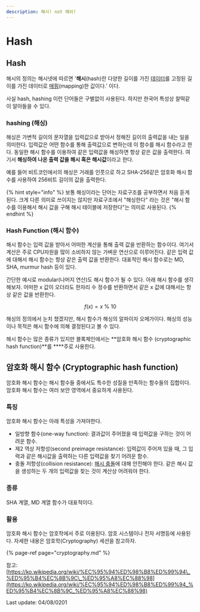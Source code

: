 ```yaml
---
description: 해시! not 해쉬!
---
```


# Hash

## Hash

해시의 정의는 해시넷에 따르면 '**해시**\(hash\)란 다양한 길이를 가진 [데이터](http://wiki.hash.kr/index.php/%EB%8D%B0%EC%9D%B4%ED%84%B0)를 고정된 길이를 가진 데이터로 [매핑](http://wiki.hash.kr/index.php/%EB%A7%A4%ED%95%91)\(mapping\)한 값이다.' 이다.

사실 hash, hashing 이런 단어들은 구별없이 사용된다. 하지만 한국어 특성상 찰떡같이 알아들을 수 있다. 

### hashing \(해싱\)

해싱은 가변적 길이의 문자열을 입력값으로 받아서 정해진 길이의 출력값을 내는 일을 의미한다. 입력값은 어떤 함수를 통해 출력값으로 변하는데 이 함수를 해시 함수라고 한다. 동일한 해시 함수를 이용하여 같은 입력값을 해싱하면 항상 같은 값을 출력한다. 여기서 **해싱하여 나온 출력 값을 해시 혹은 해시값**이라고 한다.

예를 들어 비트코인에서의 해싱은 거래를 인풋으로 하고 SHA-256같은 암호화 해시 함수를 사용하여 256비트 길이의 값을 출력한다. 

{% hint style="info" %}
보통 해싱이라는 단어는 자료구조를 공부하면서 처음 듣게 된다. 크게 다른 의미로 쓰이지는 않지만 자료구조에서 "해싱한다" 라는 것은 "해시 함수를 이용해서 해시 값을 구해 해시 테이블에 저장한다"는 의미로 사용된다.
{% endhint %}

### Hash Function \(해시 함수\)

해시 함수는 입력 값을 받아서 어떠한 계산을 통해 출력 값을 반환하는 함수이다. 여기서 계산은 주로 CPU자원을 많이 소비하지 않는 가벼운 연산으로 이루어진다. 같은 입력 값에 대해서 해시 함수는 항상 같은 출력 값을 반환한다. 대표적인 해시 함수로는 MD, SHA, murmur hash 등이 있다.

간단한 예시로 modular\(나머지 연산\)도 해시 함수가 될 수 있다. 아래 해시 함수를 생각해보자. 어떠한 x 값이 오더라도 한자리 수 정수를 반환하면서 같은 x 값에 대해서는 항상 같은 값을 반환한다.

$$
f(x) = x\   \% \  10
$$

해싱의 정의에서 눈치 챘겠지만, 해시 함수가 해싱의 알파이자 오메가이다. 해싱의 성능이나 목적은 해시 함수에 의해 결정된다고 볼 수 있다.

해시 함수는 많은 종류가 있지만 블록체인에서는 **암호화 해시 함수 \(cryptographic hash function\)**를 ****주로 사용한다.

## 암호화 해시 함수 \(Cryptographic hash function\)

암호화 해시 함수는 해시 함수들 중에서도 특수한 성질을 만족하는 함수들의 집합이다. 암호화 해시 함수는 여러 보안 영역에서 중요하게 사용된다.

### 특징

암호화 해시 함수는 아래 특성을 가져야한다.

* 일방향 함수\(one-way function\): 결과값이 주어졌을 때 입력값을 구하는 것이 어려운 함수. 
* 제2 역상 저항성\(second preimage resistance\): 입력값이 주어져 있을 때, 그 입력과 같은 해시값을 출력하는 다른 입력값을 찾기 어려운 함수.
* 충돌 저항성\(collision resistance\): [해시 충돌](https://ko.wikipedia.org/wiki/%ED%95%B4%EC%8B%9C_%EC%B6%A9%EB%8F%8C)에 대해 안전해야 한다. 같은 해시 값을 생성하는 두 개의 입력값을 찾는 것이 계산상 어려워야 한다.

### 종류 

SHA 계열, MD 계열 함수가 대표적이다.

### 활용 

암호화 해시 함수는 암호학에서 주로 이용된다. 암호 시스템이나 전자 서명등에 사용된다. 자세한 내용은 암호학\(Cryptography\) 세션을 참고하자.

{% page-ref page="cryptography.md" %}





참고:   
[https://ko.wikipedia.org/wiki/%EC%95%94%ED%98%B8%ED%99%94\_%ED%95%B4%EC%8B%9C\_%ED%95%A8%EC%88%98](https://ko.wikipedia.org/wiki/%EC%95%94%ED%98%B8%ED%99%94_%ED%95%B4%EC%8B%9C_%ED%95%A8%EC%88%98)



Last update: 04/08/0201





